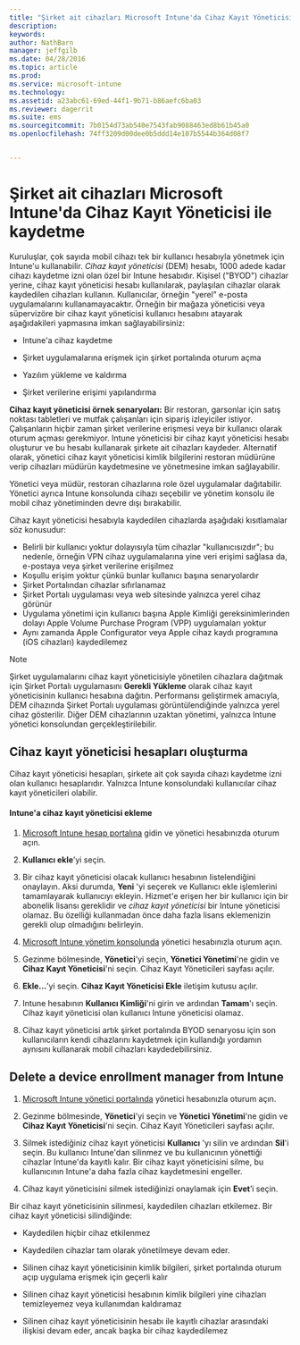 ```yaml
---
title: "Şirket ait cihazları Microsoft Intune'da Cihaz Kayıt Yöneticisi ile kaydetme | Microsoft Intune"
description: 
keywords: 
author: NathBarn
manager: jeffgilb
ms.date: 04/28/2016
ms.topic: article
ms.prod: 
ms.service: microsoft-intune
ms.technology: 
ms.assetid: a23abc61-69ed-44f1-9b71-b86aefc6ba03
ms.reviewer: dagerrit
ms.suite: ems
ms.sourcegitcommit: 7b0154d73ab540e7543fab9088463ed8b61b45a0
ms.openlocfilehash: 74ff3209d00dee0b5ddd14e107b5544b364d08f7


---
```



# Şirket ait cihazları Microsoft Intune'da Cihaz Kayıt Yöneticisi ile kaydetme
Kuruluşlar, çok sayıda mobil cihazı tek bir kullanıcı hesabıyla yönetmek için Intune'u kullanabilir. *Cihaz kayıt yöneticisi* (DEM) hesabı, 1000 adede kadar cihazı kaydetme izni olan özel bir Intune hesabıdır. Kişisel ("BYOD") cihazlar yerine, cihaz kayıt yöneticisi hesabı kullanılarak, paylaşılan cihazlar olarak kaydedilen cihazları kullanın. Kullanıcılar, örneğin "yerel" e-posta uygulamalarını kullanamayacaktır. Örneğin bir mağaza yöneticisi veya süpervizöre bir cihaz kayıt yöneticisi kullanıcı hesabını atayarak aşağıdakileri yapmasına imkan sağlayabilirsiniz:

-   Intune'a cihaz kaydetme

-   Şirket uygulamalarına erişmek için şirket portalında oturum açma

-   Yazılım yükleme ve kaldırma

-   Şirket verilerine erişimi yapılandırma


**Cihaz kayıt yöneticisi örnek senaryoları:** Bir restoran, garsonlar için satış noktası tabletleri ve mutfak çalışanları için sipariş izleyiciler istiyor. Çalışanların hiçbir zaman şirket verilerine erişmesi veya bir kullanıcı olarak oturum açması gerekmiyor. Intune yöneticisi bir cihaz kayıt yöneticisi hesabı oluşturur ve bu hesabı kullanarak şirkete ait cihazları kaydeder. Alternatif olarak, yönetici cihaz kayıt yöneticisi kimlik bilgilerini restoran müdürüne verip cihazları müdürün kaydetmesine ve yönetmesine imkan sağlayabilir.

Yönetici veya müdür, restoran cihazlarına role özel uygulamalar dağıtabilir. Yönetici ayrıca Intune konsolunda cihazı seçebilir ve yönetim konsolu ile mobil cihaz yönetiminden devre dışı bırakabilir.

Cihaz kayıt yöneticisi hesabıyla kaydedilen cihazlarda aşağıdaki kısıtlamalar söz konusudur:
  - Belirli bir kullanıcı yoktur dolayısıyla tüm cihazlar "kullanıcısızdır"; bu nedenle, örneğin VPN cihaz uygulamalarına yine veri erişimi sağlasa da, e-postaya veya şirket verilerine erişilmez
  - Koşullu erişim yoktur çünkü bunlar kullanıcı başına senaryolardır
  - Şirket Portalından cihazlar sıfırlanamaz
  - Şirket Portalı uygulaması veya web sitesinde yalnızca yerel cihaz görünür
  - Uygulama yönetimi için kullanıcı başına Apple Kimliği gereksinimlerinden dolayı Apple Volume Purchase Program (VPP) uygulamaları yoktur
  - Aynı zamanda Apple Configurator veya Apple cihaz kaydı programına (iOS cihazları) kaydedilemez

> [!NOTE]
> Şirket uygulamalarını cihaz kayıt yöneticisiyle yönetilen cihazlara dağıtmak için Şirket Portalı uygulamasını **Gerekli Yükleme** olarak cihaz kayıt yöneticisinin kullanıcı hesabına dağıtın.
> Performansı geliştirmek amacıyla, DEM cihazında Şirket Portalı uygulaması görüntülendiğinde yalnızca yerel cihaz gösterilir. Diğer DEM cihazlarının uzaktan yönetimi, yalnızca Intune yönetici konsolundan gerçekleştirilebilir.

## Cihaz kayıt yöneticisi hesapları oluşturma
Cihaz kayıt yöneticisi hesapları, şirkete ait çok sayıda cihazı kaydetme izni olan kullanıcı hesaplarıdır. Yalnızca Intune konsolundaki kullanıcılar cihaz kayıt yöneticileri olabilir.

#### Intune'a cihaz kayıt yöneticisi ekleme

1.  [Microsoft Intune hesap portalına](http://go.microsoft.com/fwlink/?LinkId=698854) gidin ve yönetici hesabınızda oturum açın.

2.  **Kullanıcı ekle**’yi seçin.

3.  Bir cihaz kayıt yöneticisi olacak kullanıcı hesabının listelendiğini onaylayın. Aksi durumda, **Yeni** 'yi seçerek ve Kullanıcı ekle işlemlerini tamamlayarak kullanıcıyı ekleyin. Hizmet'e erişen her bir kullanıcı için bir abonelik lisansı gereklidir ve *cihaz kayıt yöneticisi* bir Intune yöneticisi olamaz. Bu özelliği kullanmadan önce daha fazla lisans eklemenizin gerekli olup olmadığını belirleyin.

4.   [Microsoft Intune yönetim konsolunda](http://manage.microsoft.com) yönetici hesabınızla oturum açın.

5.  Gezinme bölmesinde, **Yönetici**'yi seçin, **Yönetici Yönetimi**'ne gidin ve **Cihaz Kayıt Yöneticisi**'ni seçin. Cihaz Kayıt Yöneticileri sayfası açılır.

6.  **Ekle...**’yi seçin.  **Cihaz Kayıt Yöneticisi Ekle** iletişim kutusu açılır.

7.  Intune hesabının **Kullanıcı Kimliği**'ni girin ve ardından **Tamam**'ı seçin. Cihaz kayıt yöneticisi olan kullanıcı Intune yöneticisi olamaz.

8.  Cihaz kayıt yöneticisi artık şirket portalında BYOD senaryosu için son kullanıcıların kendi cihazlarını kaydetmek için kullandığı yordamın aynısını kullanarak mobil cihazları kaydedebilirsiniz.

## Delete a device enrollment manager from Intune

1.  [Microsoft Intune yönetici portalında](http://manage.microsoft.com) yönetici hesabınızla oturum açın.

2.  Gezinme bölmesinde, **Yönetici**'yi seçin ve **Yönetici Yönetimi**'ne gidin ve **Cihaz Kayıt Yöneticisi**'ni seçin. Cihaz Kayıt Yöneticileri sayfası açılır.

3.  Silmek istediğiniz cihaz kayıt yöneticisi **Kullanıcı** 'yı silin ve ardından **Sil**'i seçin. Bu kullanıcı Intune'dan silinmez ve bu kullanıcının yönettiği cihazlar Intune'da kayıtlı kalır. Bir cihaz kayıt yöneticisini silme, bu kullanıcının Intune'a daha fazla cihaz kaydetmesini engeller.

4.  Cihaz kayıt yöneticisini silmek istediğinizi onaylamak için **Evet**’i seçin.

Bir cihaz kayıt yöneticisinin silinmesi, kaydedilen cihazları etkilemez. Bir cihaz kayıt yöneticisi silindiğinde:

-   Kaydedilen hiçbir cihaz etkilenmez

-   Kaydedilen cihazlar tam olarak yönetilmeye devam eder.

-   Silinen cihaz kayıt yöneticisinin kimlik bilgileri, şirket portalında oturum açıp uygulama erişmek için geçerli kalır

-   Silinen cihaz kayıt yöneticisi hesabının kimlik bilgileri yine cihazları temizleyemez veya kullanımdan kaldıramaz

-   Silinen cihaz kayıt yöneticisinin hesabı ile kayıtlı cihazlar arasındaki ilişkisi devam eder, ancak başka bir cihaz kaydedilemez


<!--HONumber=Jun16_HO3-->


